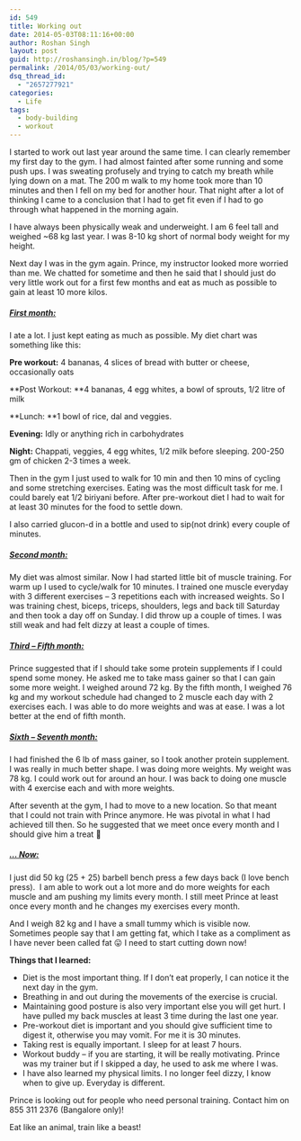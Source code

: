 ```yaml
---
id: 549
title: Working out
date: 2014-05-03T08:11:16+00:00
author: Roshan Singh
layout: post
guid: http://roshansingh.in/blog/?p=549
permalink: /2014/05/03/working-out/
dsq_thread_id:
  - "2657277921"
categories:
  - Life
tags:
  - body-building
  - workout
---
```

I started to work out last year around the same time. I can clearly remember my first day to the gym. I had almost fainted after some running and some push ups. I was sweating profusely and trying to catch my breath while lying down on a mat. The 200 m walk to my home took more than 10 minutes and then I fell on my bed for another hour. That night after a lot of thinking I came to a conclusion that I had to get fit even if I had to go through what happened in the morning again.

I have always been physically weak and underweight. I am 6 feel tall and weighed ~68 kg last year. I was 8-10 kg short of normal body weight for my height.

Next day I was in the gym again. Prince, my instructor looked more worried than me. We chatted for sometime and then he said that I should just do very little work out for a first few months and eat as much as possible to gain at least 10 more kilos.

##### <span style="text-decoration: underline;"><strong>First month:</strong></span>

I ate a lot. I just kept eating as much as possible. My diet chart was something like this:

**Pre workout:** 4 bananas, 4 slices of bread with butter or cheese, occasionally oats

**Post Workout: **4 bananas, 4 egg whites, a bowl of sprouts, 1/2 litre of milk

**Lunch: **1 bowl of rice, dal and veggies.

**Evening:** Idly or anything rich in carbohydrates

**Night:** Chappati, veggies, 4 egg whites, 1/2 milk before sleeping. 200-250 gm of chicken 2-3 times a week.

Then in the gym I just used to walk for 10 min and then 10 mins of cycling and some stretching exercises. Eating was the most difficult task for me. I could barely eat 1/2 biriyani before. After pre-workout diet I had to wait for at least 30 minutes for the food to settle down.

I also carried glucon-d in a bottle and used to sip(not drink) every couple of minutes.

##### <span style="text-decoration: underline;"><strong>Second month:</strong></span>

My diet was almost similar. Now I had started little bit of muscle training. For warm up I used to cycle/walk for 10 minutes. I trained one muscle everyday with 3 different exercises &#8211; 3 repetitions each with increased weights. So I was training chest, biceps, triceps, shoulders, legs and back till Saturday and then took a day off on Sunday. I did throw up a couple of times. I was still weak and had felt dizzy at least a couple of times.

##### <span style="text-decoration: underline;"><strong>Third &#8211; Fifth month:</strong></span>

Prince suggested that if I should take some protein supplements if I could spend some money. He asked me to take mass gainer so that I can gain some more weight. I weighed around 72 kg. By the fifth month, I weighed 76 kg and my workout schedule had changed to 2 muscle each day with 2 exercises each. I was able to do more weights and was at ease. I was a lot better at the end of fifth month.

##### <span style="text-decoration: underline;"><strong>Sixth &#8211; Seventh month:</strong></span>

I had finished the 6 lb of mass gainer, so I took another protein supplement. I was really in much better shape. I was doing more weights. My weight was 78 kg. I could work out for around an hour. I was back to doing one muscle with 4 exercise each and with more weights.

After seventh at the gym, I had to move to a new location. So that meant that I could not train with Prince anymore. He was pivotal in what I had achieved till then. So he suggested that we meet once every month and I should give him a treat 🙂

##### <span style="text-decoration: underline;"><strong>&#8230; Now:</strong></span>

I just did 50 kg (25 + 25) barbell bench press a few days back (I love bench press).  I am able to work out a lot more and do more weights for each muscle and am pushing my limits every month. I still meet Prince at least once every month and he changes my exercises every month.

And I weigh 82 kg and I have a small tummy which is visible now. Sometimes people say that I am getting fat, which I take as a compliment as I have never been called fat 😛 I need to start cutting down now!

**Things that I learned:**

  * Diet is the most important thing. If I don&#8217;t eat properly, I can notice it the next day in the gym.
  * Breathing in and out during the movements of the exercise is crucial.
  * Maintaining good posture is also very important else you will get hurt. I have pulled my back muscles at least 3 time during the last one year.
  * Pre-workout diet is important and you should give sufficient time to digest it, otherwise you may vomit. For me it is 30 minutes.
  * Taking rest is equally important. I sleep for at least 7 hours.
  * Workout buddy &#8211; if you are starting, it will be really motivating. Prince was my trainer but if I skipped a day, he used to ask me where I was.
  * I have also learned my physical limits. I no longer feel dizzy, I know when to give up. Everyday is different.

Prince is looking out for people who need personal training. Contact him on 855 311 2376 (Bangalore only)!

Eat like an animal, train like a beast!